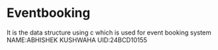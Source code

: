# Eventbooking
It is the data structure using c which is used for event booking system 
NAME:ABHISHEK KUSHWAHA
UID:24BCD10155
